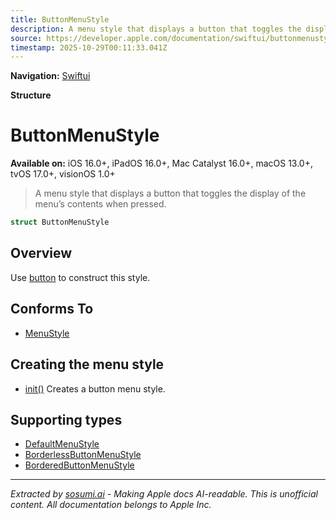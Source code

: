 ```yaml
---
title: ButtonMenuStyle
description: A menu style that displays a button that toggles the display of the menu’s contents when pressed.
source: https://developer.apple.com/documentation/swiftui/buttonmenustyle
timestamp: 2025-10-29T00:11:33.041Z
---
```


**Navigation:** [Swiftui](/documentation/swiftui)

**Structure**

# ButtonMenuStyle

**Available on:** iOS 16.0+, iPadOS 16.0+, Mac Catalyst 16.0+, macOS 13.0+, tvOS 17.0+, visionOS 1.0+

> A menu style that displays a button that toggles the display of the menu’s contents when pressed.

```swift
struct ButtonMenuStyle
```

## Overview

Use [button](/documentation/swiftui/menustyle/button) to construct this style.

## Conforms To

- [MenuStyle](/documentation/swiftui/menustyle)

## Creating the menu style

- [init()](/documentation/swiftui/buttonmenustyle/init()) Creates a button menu style.

## Supporting types

- [DefaultMenuStyle](/documentation/swiftui/defaultmenustyle)
- [BorderlessButtonMenuStyle](/documentation/swiftui/borderlessbuttonmenustyle)
- [BorderedButtonMenuStyle](/documentation/swiftui/borderedbuttonmenustyle)

---

*Extracted by [sosumi.ai](https://sosumi.ai) - Making Apple docs AI-readable.*
*This is unofficial content. All documentation belongs to Apple Inc.*
